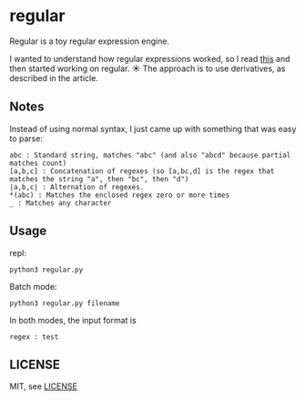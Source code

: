 # regular

Regular is a toy regular expression engine.

I wanted to understand how regular expressions worked, so I read [this](http://dpk.io/dregs/toydregs) and then started working on regular. :sunny: The approach is to use derivatives, as described in the article.

## Notes

Instead of using normal syntax, I just came up with something that was easy to parse:

    abc : Standard string, matches "abc" (and also "abcd" because partial matches count)
    [a,b,c] : Concatenation of regexes (so [a,bc,d] is the regex that matches the string "a", then "bc", then "d")
    |a,b,c| : Alternation of regexes.
    *(abc) : Matches the enclosed regex zero or more times
    _ : Matches any character

## Usage

repl:

    python3 regular.py

Batch mode:

    python3 regular.py filename

In both modes, the input format is

    regex : test

## LICENSE

MIT, see [LICENSE](https://github.com/mtn/regular/blob/master/LICENSE)
